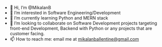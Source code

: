 - 👋 Hi, I’m @MikalanB
- 👀 I’m interested in Software Engineering/Development
- 🌱 I’m currently learning Python and MERN stack
- 💞️ I’m looking to collaborate on Software Development projects targeting front-end Development, Backend with Python or any projects that are customer facing.
- 📫 How to reach me: email me at mikalanballentine@gmail.com

<!---
MikalanB/MikalanB is a ✨ special ✨ repository because its `README.md` (this file) appears on your GitHub profile.
You can click the Preview link to take a look at your changes.
--->
